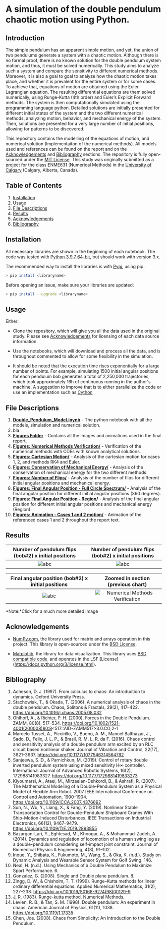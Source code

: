 # A simulation of the double pendulum chaotic motion using Python.

## Introduction
The simple pendulum has an apparent simple motion, and yet, the union of two pendulums generate a system with a chaotic motion. Although there is no formal proof, there is no known solution for the double pendulum system motion, and thus, it must be solved numerically. This study aims to analyze such a system and compare the sensitivity to different numerical methods. Moreover, it is also a goal to goal to analyze how the chaotic motion takes place, and whether it is prevalent for the entire system or for some cases.
To achieve that, equations of motion are obtained using the Euler-Lagrangian equation. The resulting differential equations are them solved numerically, using Runge-Kutta (4th order) and Euler’s Explicit Forward methods. The system is then computationally simulated using the programming language python. Detailed solutions are initially presented for different initial states of the system and the two different numerical methods, analyzing motion, behavior, and mechanical energy of the system. Then, solutions are presented for a very large number of initial positions, allowing for patterns to be discovered.

This repository contains the modelling of the equations of motion, and numerical solution (Implementaiton of the numerical methods). All models used and references can be found on the report and on the [Acknowledgements](#Acknowledgements) and [Bibliography](#Bibliography) sections. The repository is fully open-sourced under the [MIT License](https://choosealicense.com/licenses/mit/). This study was originally submitted as a project for the class ENME631 (Numerical Methods) in the [University of Calgary](https://www.ucalgary.ca/) (Calgary, Alberta, Canada).

## Table of Contents
1. [Installation](#Installation)
2. [Usage](#Usage)
3. [File Descriptions](#File-Descriptions)
4. [Results](#Results)
5. [Acknowledgements](#Acknowledgements)
6. [Bibliography](#Bibliography)


## Installation
All necessary libraries are shown in the beginning of each notebook. The code was tested with [Python 3.9.7 64-bit](https://www.python.org/downloads/release/python-397/), but should work with version 3.x. 

The recommended way to install the libraries is with [Pypi](https://pypi.org), using pip:
```bash
> pip install <libraryname>
```
Before opening an issue, make sure your libraries are updated:
```bash
> pip install --upgrade <libraryname>
```

## Usage
Either: 

* Clone the repository, which will give you all the data used in the original study. Please see [Acknowledgements](#Acknowledgements) for licensing of each data source information.

* Use the notebooks, which will download and process all the data, and is throughout commented to allow for some flexibility in the simulation.

* It should be noted that the execution time rises exponentially for a large number of points. For example, simulating 1500 initial angular positions for each pendulum bob generates a total of 2,250,000 trajectories, which took approximately 16h of continuous running in the author's machine. A suggestion to improve that is to either parallelize the code or use an implementation such as [Cython](https://cython.org/)

## File Descriptions
1.  [**Double_Pendulum_Model.ipynb**](./1-source/Double_Pendulum_Model.ipynb) - The python notebook with all the models, simulation and numerical solution.
2.  bla
3.  [**Figures Folder**](./2-figures/) - Contains all the images and animations used in the final report.
4.  [**Figures: Numerical Methods Verification/**](./2-figures/1-Numerical%20Methods%20Verification/) - Verification of the numerical methods with ODEs with known analytical solutions.
5.  [**Figures: Cartesian Motion/**](./2-figures/2-Cartesian%20Motion/) - Analysis of the cartesian motion for cases 1, 2, and methods RK4 and Euler.
6.  [**Figures: Conservation of Mechanical Energy/**](./2-figures/3-Conservation%20of%20Mechanical%20Energy/) - Analysis of the conservation of mechanical energy for the two different methods.
7.  [**Figures: Number of Flips/**](./2-figures/4-Number%20of%20Flips/) - Analysis of the number of flips for different initial angular positions and mechanical energy.
8.  [**Figures: Final Angular Position - Full Circle Spectrum/**](./2-figures/5-Final%20Angular%20Position%20-%20Full%20Circle%20Spectrum/) - Analysis of the final angular position for different initial angular positions (360 degrees).
9.  [**Figures: Final Angular Position - Region/**](./2-figures/6-Final%20Angular%20Position%20-%20Region/) - Analysis of the final angular position for different initial angular positions and mechanical energy (Region).
10. [**Figures: Animation - Cases 1 and 2 motion/**](./2-figures/7-Animation%20-%20Cases%201%20and%202%20motion/) - Animation of the referenced cases 1 and 2 throughout the report text.

## Results
Number of pendulum flips (bob#2) x initial positions             |  Number of pendulum flips (bob#2) x initial positions
:-------------------------:|:-------------------------:
![**abc**](./2-figures/4-Number%20of%20Flips/Number%20of%20Flips%20x%20Initial%20Angular%20Positions.png)  |  ![**abc**](./2-figures/4-Number%20of%20Flips/Number%20of%20Flips%20x%20Initial%20Mechanical%20Energy.png)

Final angular position (bob#2) x initial positions             |  Zoomed in section (previous chart)
:-------------------------:|:-------------------------:
![**abc**](./2-figures/5-Final%20Angular%20Position%20-%20Full%20Circle%20Spectrum/Color/Colored%20Final%20angular%20position.png)  |  ![**Numerical Methods Verification**](./2-figures/6-Final%20Angular%20Position%20-%20Region/Color/Colored%20Final%20angular%20position%20-%20Region.png)
*Note:*Click for a much more detailed image


## Acknowledgements
* [NumPy.com](https://numpy.org/), the library used for matrix and arrays operation in this project. This library is open-sourced under the [BSD License](https://choosealicense.com/licenses/0bsd/).

* [Matplotlib](https://matplotlib.org/), the library for data visualization. This library uses [BSD compatible code](https://choosealicense.com/licenses/0bsd/).
 and operates in the LSF [License] (https://docs.python.org/3/license.html).

## Bibliography
1. Acheson, D. J. (1997). From calculus to chaos: An introduction to dynamics. Oxford University Press.
2. Stachowiak, T., & Okada, T. (2006). A numerical analysis of chaos in the double pendulum. Chaos, Solitons & Fractals, 29(2), 417–422. https://doi.org/10.1016/j.chaos.2005.08.032
3. Ohlhoff, A., & Richter, P. H. (2000). Forces in the Double Pendulum. ZAMM, 80(8), 517–534. https://doi.org/10.1002/1521-4001(200008)80:8<517::AID-ZAMM517>3.0.CO;2-1
4. Marcelo Tusset, A., Piccirillo, V., Bueno, A. M., Manoel Balthazar, J., Sado, D., Felix, J. L. P., & Brasil, R. M. L. R. da F. (2016). Chaos control and sensitivity analysis of a double pendulum arm excited by an RLC circuit based nonlinear shaker. Journal of Vibration and Control, 22(17), 3621–3637. https://doi.org/10.1177/1077546314564782
5. Sanjeewa, S. D., & Parnichkun, M. (2019). Control of rotary double inverted pendulum system using mixed sensitivity H∞ controller. International Journal of Advanced Robotic Systems, 16(2), 172988141983327. https://doi.org/10.1177/1729881419833273
6. Kiyoumarsi, A., Ataei, M., Mirzaeian-Dehkordi, B., & Ashrafi, R. (2007). The Mathematical Modeling of a Double-Pendulum System as a Physical Model of Flexible Arm Robot. 2007 IEEE International Conference on Control and Automation, 1900–1904. https://doi.org/10.1109/ICCA.2007.4376692
7. Sun, N., Wu, Y., Liang, X., & Fang, Y. (2019). Nonlinear Stable Transportation Control for Double-Pendulum Shipboard Cranes With Ship-Motion-Induced Disturbances. IEEE Transactions on Industrial Electronics, 66(12), 9467–9479. https://doi.org/10.1109/TIE.2019.2893855
8. Bazargan-Lari, Y., Eghtesad, M., Khoogar, A., & Mohammad-Zadeh, A. (2014). Dynamics and regulation of locomotion of a human swing leg as a double-pendulum considering self-impact joint constraint. Journal of Biomedical Physics & Engineering, 4(3), 91–102.
9. Inoue, Y., Shibata, K., Fukumoto, M., Wang, S., & Oka, K. (n.d.). Study on Dynamic Analysis and Wearable Sensor System for Golf Swing. 146.
10. Neal, H. (n.d.). Using Mechanics of a Double Pendulum to Maximize Sport Performance. 6.
11. Gonzalez, G. (2008). Single and Double plane pendulum. 8.
12. Zingg, D. W., & Chisholm, T. T. (1999). Runge–Kutta methods for linear ordinary differential equations. Applied Numerical Mathematics, 31(2), 227–238. https://doi.org/10.1016/S0168-9274(98)00129-9
13. J, R. (1983). Runge-kutta method. Numerical Methods.
14. Levien, R. B., & Tan, S. M. (1998). Double pendulum: An experiment in chaos. American Journal of Physics, 61(11), 1038. https://doi.org/10.1119/1.17335
15. Chen, Joe. (2008). Chaos from Simplicity: An Introduction to the Double Pendulum.
